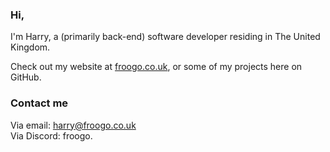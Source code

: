 ### Hi,
I'm Harry, a (primarily back-end) software developer residing in The United Kingdom.

Check out my website at [froogo.co.uk](https://froogo.co.uk), or some of my projects here on GitHub.

### Contact me
Via email: harry@froogo.co.uk  
Via Discord: froogo.
